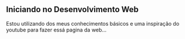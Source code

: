 ## Iniciando no Desenvolvimento Web

Estou utilizando dos meus conhecimentos básicos e uma inspiração do youtube para fazer essá pagina da web...

